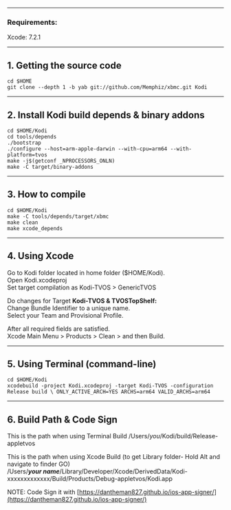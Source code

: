 -----------------------------------------------------------------------------
### Requirements: ###

Xcode: 7.2.1

-----------------------------------------------------------------------------
**1. Getting the source code**
-----------------------------------------------------------------------------
    
    cd $HOME
    git clone --depth 1 -b yab git://github.com/Memphiz/xbmc.git Kodi

-----------------------------------------------------------------------------
**2. Install Kodi build depends & binary addons**
-----------------------------------------------------------------------------
    
    cd $HOME/Kodi
    cd tools/depends
    ./bootstrap
    ./configure --host=arm-apple-darwin --with-cpu=arm64 --with-platform=tvos
    make -j$(getconf _NPROCESSORS_ONLN)
    make -C target/binary-addons

-----------------------------------------------------------------------------
**3. How to compile**
-----------------------------------------------------------------------------
    
    cd $HOME/Kodi
    make -C tools/depends/target/xbmc
    make clean
    make xcode_depends

-----------------------------------------------------------------------------
**4. Using Xcode**
-----------------------------------------------------------------------------

Go to Kodi folder located in home folder ($HOME/Kodi).<br>
Open Kodi.xcodeproj
<br>
Set target compilation as Kodi-TVOS > GenericTVOS<br>

Do changes for Target <b>Kodi-TVOS & TVOSTopShelf:</b><br>
Change Bundle Identifier to a unique name.<br>
Select your Team and Provisional Profile.

After all required fields are satisfied.<br>
Xcode Main Menu > Products > Clean > and then Build.

-----------------------------------------------------------------------------
**5. Using Terminal (command-line)**
-----------------------------------------------------------------------------

    cd $HOME/Kodi
    xcodebuild -project Kodi.xcodeproj -target Kodi-TVOS -configuration Release build \ ONLY_ACTIVE_ARCH=YES ARCHS=arm64 VALID_ARCHS=arm64

-----------------------------------------------------------------------------
**6. Build Path & Code Sign**
-----------------------------------------------------------------------------
This is the path when using Terminal Build
    /Users/*you*/Kodi/build/Release-appletvos
    
This is the path when using Xcode Build (to get Library folder- Hold Alt and navigate to finder GO)<br>
    /Users/***your name***/Library/Developer/Xcode/DerivedData/Kodi-xxxxxxxxxxxxx/Build/Products/Debug-appletvos/Kodi.app

NOTE: Code Sign it with [https://dantheman827.github.io/ios-app-signer/](https://dantheman827.github.io/ios-app-signer/)
